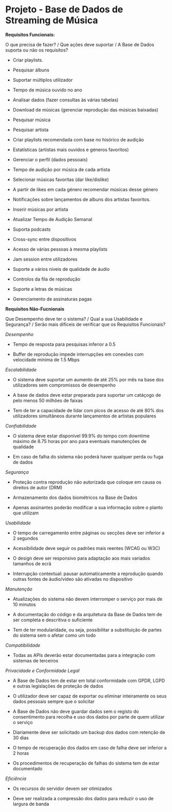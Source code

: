 # Projeto - Base de Dados de Streaming de Música

**Requisitos Funcionais:**

O que precisa de fazer? / Que ações deve suportar / A Base de Dados suporta ou não os requisitos?

- Criar playlists.

- Pesquisar álbuns

- Suportar múltiplos utilizador

- Tempo de música ouvido no ano

- Analisar dados (fazer consultas às várias tabelas)

- Download de músicas (gerenciar reprodução das músicas baixadas)

- Pesquisar música

- Pesquisar artista

- Criar playlists recomendada com base no hisórico de audição

- Estatísticas (artistas mais ouvidos e géneros favoritos)

- Gerenciar o perfil (dados pessoais)

- Tempo de audição por música de cada artista

- Selecionar músicas favoritas (dar like/dislike)

- A partir de likes em cada género recomendar músicas desse género

- Notificações sobre lançamentos de albuns dos artistas favoritos.

- Inserir músicas por artista

- Atualizar Tempo de Audição Semanal

- Suporta podcasts

- Cross-sync entre dispositivos

- Acesso de várias pessoas à mesma playlists

- Jam session entre utilizadores

- Suporte a vários níveis de qualidade de áudio

- Controlos da fila de reprodução

- Suporte a letras de músicas

- Gerenciamento de assinaturas pagas

**Requisitos Não-Fucnionais**

Que Desempenho deve ter o sistema? / Qual a sua Usabilidade e Segurança? / Serão mais difíceis de verificar que os Requisitos Funcionais?

_Desempenho_

- Tempo de resposta para pesquisas inferior a 0.5

- Buffer de reprodução impede interrupções em conexões com velocidade mínima de 1.5 Mbps

_Escalabilidade_

- O sistema deve suportar um aumento de até 25% por mês na base dos utilizadores sem compromissos de desempenho

- A base de dados deve estar preparada para suportar um catáçogo de pelo menos 50 milhões de faixas

- Tem de ter a capacidade de lidar com picos de acesso de até 80% dos utilizadores simultâneos durante lançamentos de artistas populares

_Confiabilidade_

- O sistema deve estar disponível 99.9% do tempo com downtime máximo de 8.75 horas por ano para eventuais manutenções de qualidade

- Em caso de falha do sistema não poderá haver qualquer perda ou fuga de dados

_Segurança_

- Proteção contra reprodução não autorizada que coloque em causa os direitos de autor (DRM)

- Armazenamento dos dados biométricos na Base de Dados

- Apenas assinantes poderão modificar a sua informação sobre o planto que utilizam

_Usabilidade_

- O tempo de carregamento entre páginas ou secções deve ser inferior a 2 segundos

- Acessibilidade deve seguir os padrões mais reentes (WCAG ou W3C)

- O design deve ser responsivo para adaptação aos mais variados tamanhos de ecrã

- Interrupção contextual: pausar automaticamente a reprodução quando outras fontes de áudio/vídeo são ativadas no dispositivo

_Manutenção_

- Atualizações do sistema não devem interromper o serviço por mais de 10 minutos

- A documentação do código e da arquitetura da Base de Dados tem de ser completa e descritiva o suficiente

- Tem de ter modularidade, ou seja, possibilitar a substituição de partes do sistema sem o afetar como um todo

_Compatibilidade_

- Todas as APIs deverão estar documentadas para a integração com sistemas de terceiros

_Privacidade e Conformidade Legal_

- A Base de Dados tem de estar em total conformidade com GPDR, LGPD e outras legislações de proteção de dados

- O utilizador deve ser capaz de exportar ou eliminar inteiramente os seus dados pessoais sempre que o solicitar

- A Base de Dados não deve guardar dados sem o registo do consentimento para recolha e uso dos dados por parte de quem utilizar o serviço

- Diariamente deve ser solicitado um backup dos dados com retenção de 30 dias

- O tempo de recuperação dos dados em caso de falha deve ser inferior a 2 horas

- Os procedimentos de recuperação de falhas do sistema tem de estar documentado

_Eficiência_

- Os recursos do servidor devem ser otimizados

- Deve ser realizada a compressão dos dados para reduzir o uso de largura de banda
